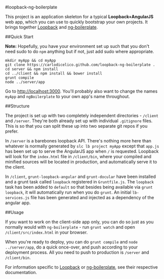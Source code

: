 #loopback-ng-boilerplate

This project is an application skeleton for a typical __Loopback+AngularJS__ web app, which you can use
to quickly bootstrap your own projects. It brings together [Loopback](http://loopback.io) and
[ng-boilerplate](https://joshdmiller.github.io/ng-boilerplate).

##Quick Start

__Note:__ Hopefully, you have your environment set up such that you don't need sudo to do `npm` anything
but if not, just add sudo where appropriate.

```shell
mkdir myApp && cd myApp
git clone https://carlodicelico.github.com/loopback-ng-boilerplate .
cd server && npm install
cd ../client && npm install && bower install
grunt compile
node ../server/app
```

Go to [http://localhost:3000](http://localhost:3000). You'll probably also want to change the
names `myApp` and `ngBoilerplate` to your own app's name throughout.

##Structure

The project is set up with two completely independent directories - `/client` and `/server`. They're
both already set up with individual `.gitignore` files. This is so that you can split these up into
two separate git repos if you prefer.

In `/server` is a barebones loopback API. There's nothing more here than whatever is normally generated
by `slc lb project myApp` except that `app.js` has been set up to serve the AngularJS app when `/` is
requested. Loopback will look for the `index.html` file in `/client/bin`, where your compiled and
minified sources will be located in production, and automatically serve it to the client.

In `/client`, `grunt-loopback-angular` and `grunt-docular` have been installed and a grunt task called
`loopback` registered in `Gruntfile.js`. The `loopback` task has been added to `default` so that besides
being available via `grunt loopback`, it will automatically run when you do `grunt`. An initial
`lb-services.js` file has been generated and injected as a dependency of the angular app.

##Usage

If you want to work on the client-side app only, you can do so just as you
normally would with `ng-boilerplate` - run `grunt watch` and open `/client/src/index.html` in your
browser.

When you're ready to deploy, you can do `grunt compile` and `node ../server/app`, do a quick
once-over, and push according to your deployment process. All you need to push to production is `/server`
and `/client/bin`.

For information specific to [Loopback](http://loopback.io) or
[ng-boilerplate](https://joshdmiller.github.io/ng-boilerplate), see their respective documentation.

